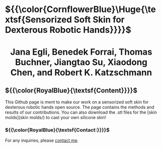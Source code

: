 # <h align="center">${{\color{CornflowerBlue}\Huge{\textsf{Sensorized Soft Skin for Dexterous Robotic Hands\}}}}\$</h>
<h1 align="center">Jana Egli, Benedek Forrai, Thomas Buchner, Jiangtao Su, Xiaodong Chen, and Robert K. Katzschmann</h1>

## ${{\color{RoyalBlue}{\textsf{Content\}}}}\$
This Github page is ment to make our work on a sensorized soft skin for dexterous robotic hands open source. The page contains the methods and results of our contributions. You can also download the .stl files for the [skin molds](skin molds/) to cast your own silicone skin! 

### ${{\color{RoyalBlue}{\textsf{Contact:\}}}}\$
For any inquiries, please [contact me](mailto:eglij@ethz.ch?subject=Project%20Inquiry).

